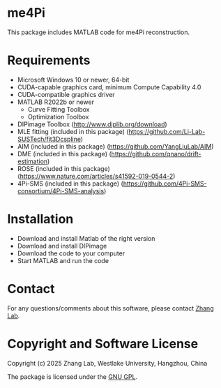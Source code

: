 # me4Pi
This package includes MATLAB code for me4Pi reconstruction.

# Requirements
  - Microsoft Windows 10 or newer, 64-bit
  - CUDA-capable graphics card, minimum Compute Capability 4.0
  - CUDA-compatible graphics driver
  - MATLAB R2022b or newer  
    - Curve Fitting Toolbox
    - Optimization Toolbox
  - DIPimage Toolbox (http://www.diplib.org/download)
  - MLE fitting (included in this package) (https://github.com/Li-Lab-SUSTech/fit3Dcspline)
  - AIM (included in this package) (https://github.com/YangLiuLab/AIM)
  - DME (included in this package) (https://github.com/qnano/drift-estimation)
  - ROSE (included in this package) (https://www.nature.com/articles/s41592-019-0544-2)
  - 4Pi-SMS (included in this package) (https://github.com/4Pi-SMS-consortium/4Pi-SMS-analysis)
    
# Installation
  - Download and install Matlab of the right version 
  - Download and install DIPimage
  - Download the code to your computer
  - Start MATLAB and run the code

# Contact
For any questions/comments about this software, please contact [Zhang Lab](zhanglab@westlake.edu.cn).

# Copyright and Software License
Copyright (c) 2025 Zhang Lab, Westlake University, Hangzhou, China

The package is licensed under the [GNU GPL](https://www.gnu.org/licenses/). 
